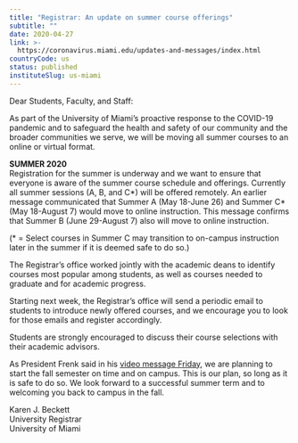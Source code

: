 ```yaml
---
title: "Registrar: An update on summer course offerings"
subtitle: ""
date: 2020-04-27
link: >-
  https://coronavirus.miami.edu/updates-and-messages/index.html
countryCode: us
status: published
instituteSlug: us-miami
---
```

Dear Students, Faculty, and Staff:  
  
As part of the University of Miami’s proactive response to the COVID-19 pandemic and to safeguard the health and safety of our community and the broader communities we serve, we will be moving all summer courses to an online or virtual format.  
  
 **SUMMER 2020**  
Registration for the summer is underway and we want to ensure that everyone is aware of the summer course schedule and offerings. Currently all summer sessions (A, B, and C*) will be offered remotely. An earlier message communicated that Summer A (May 18-June 26) and Summer C* (May 18-August 7) would move to online instruction. This message confirms that Summer B (June 29-August 7) also will move to online instruction.  
  
(* = Select courses in Summer C may transition to on-campus instruction later in the summer if it is deemed safe to do so.)  
  
The Registrar’s office worked jointly with the academic deans to identify courses most popular among students, as well as courses needed to graduate and for academic progress.  
  
Starting next week, the Registrar’s office will send a periodic email to students to introduce newly offered courses, and we encourage you to look for those emails and register accordingly.  
  
Students are strongly encouraged to discuss their course selections with their academic advisors.  
  
As President Frenk said in his [video message Friday](http://click.connect.miami.edu/?qs=758fff08e65a72cc378639b461530c325e0b9da2d26f84752024115c16890d611dd7beca452f4546565598607fa1761751e3c8e2b41cabf5 "video message Friday"), we are planning to start the fall semester on time and on campus. This is our plan, so long as it is safe to do so. We look forward to a successful summer term and to welcoming you back to campus in the fall.  
  
Karen J. Beckett  
University Registrar  
University of Miami
